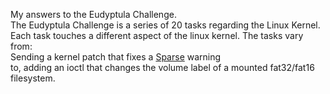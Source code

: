 My answers to the Eudyptula Challenge. <br>
The Eudyptula Challenge is a series of 20 tasks regarding the Linux Kernel. <br>
Each task touches a different aspect of the linux kernel. The tasks vary from: <br>
Sending a kernel patch that fixes a [Sparse](https://www.kernel.org/doc/html/v4.12/dev-tools/sparse.html) warning <br>
to, adding an ioctl that changes the volume label of a mounted fat32/fat16 filesystem. <br>
